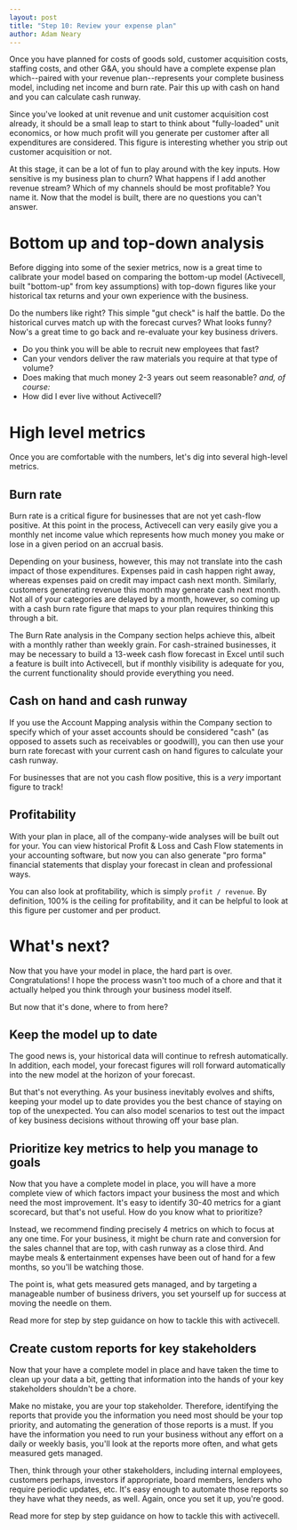 ```yaml
---
layout: post
title: "Step 10: Review your expense plan"
author: Adam Neary
---
```


Once you have planned for costs of goods sold, customer acquisition costs, staffing costs, and other G&A, you should have a complete expense plan which--paired with your revenue plan--represents your complete business model, including net income and burn rate. Pair this up with cash on hand and you can calculate cash runway.

Since you've looked at unit revenue and unit customer acquisition cost already, it should be a small leap to start to think about "fully-loaded" unit economics, or how much profit will you generate per customer after all expenditures are considered. This figure is interesting whether you strip out customer acquisition or not.

At this stage, it can be a lot of fun to play around with the key inputs. How sensitive is my business plan to churn? What happens if I add another revenue stream? Which of my channels should be most profitable? You name it. Now that the model is built, there are no questions you can't answer.

# Bottom up and top-down analysis

Before digging into some of the sexier metrics, now is a great time to calibrate your model based on comparing the bottom-up model (Activecell, built "bottom-up" from key assumptions) with top-down figures like your historical tax returns and your own experience with the business.

Do the numbers like right? This simple "gut check" is half the battle. Do the historical curves match up with the forecast curves? What looks funny? Now's a great time to go back and re-evaluate your key business drivers.

* Do you think you will be able to recruit new employees that fast?
* Can your vendors deliver the raw materials you require at that type of volume?
* Does making that much money 2-3 years out seem reasonable? _and, of course:_
* How did I ever live without Activecell?

# High level metrics

Once you are comfortable with the numbers, let's dig into several high-level metrics.

## Burn rate

Burn rate is a critical figure for businesses that are not yet cash-flow positive. At this point in the process, Activecell can very easily give you a monthly net income value which represents how much money you make or lose in a given period on an accrual basis.

Depending on your business, however, this may not translate into the cash impact of those expenditures. Expenses paid in cash happen right away, whereas expenses paid on credit may impact cash next month. Similarly, customers generating revenue this month may generate cash next month. Not all of your categories are delayed by a month, however, so coming up with a cash burn rate figure that maps to your plan requires thinking this through a bit.

The Burn Rate analysis in the Company section helps achieve this, albeit with a monthly rather than weekly grain. For cash-strained businesses, it may be necessary to build a 13-week cash flow forecast in Excel until such a feature is built into Activecell, but if monthly visibility is adequate for you, the current functionality should provide everything you need.

## Cash on hand and cash runway

If you use the Account Mapping analysis within the Company section to specify which of your asset accounts should be considered "cash" (as opposed to assets such as receivables or goodwill), you can then use your burn rate forecast with your current cash on hand figures to calculate your cash runway.

For businesses that are not you cash flow positive, this is a *very* important figure to track!

## Profitability

With your plan in place, all of the company-wide analyses will be built out for your. You can view historical Profit & Loss and Cash Flow statements in your accounting software, but now you can also generate "pro forma" financial statements that display your forecast in clean and professional ways.

You can also look at profitability, which is simply `profit / revenue`. By definition, 100% is the ceiling for profitability, and it can be helpful to look at this figure per customer and per product.

# What's next?

Now that you have your model in place, the hard part is over. Congratulations! I hope the process wasn't too much of a chore and that it actually helped you think through your business model itself.

But now that it's done, where to from here?

## Keep the model up to date

The good news is, your historical data will continue to refresh automatically. In addition, each model, your forecast figures will roll forward automatically into the new model at the horizon of your forecast.

But that's not everything. As your business inevitably evolves and shifts, keeping your model up to date provides you the best chance of staying on top of the unexpected. You can also model scenarios to test out the impact of key business decisions without throwing off your base plan.

## Prioritize key metrics to help you manage to goals

Now that you have a complete model in place, you will have a more complete view of which factors impact your business the most and which need the most improvement. It's easy to identify 30-40 metrics for a giant scorecard, but that's not useful. How do you know what to prioritize?

Instead, we recommend finding precisely 4 metrics on which to focus at any one time. For your business, it might be churn rate and conversion for the sales channel that are top, with cash runway as a close third. And maybe meals & entertainment expenses have been out of hand for a few months, so you'll be watching those.

The point is, what gets measured gets managed, and by targeting a manageable number of business drivers, you set yourself up for success at moving the needle on them.

Read more for step by step guidance on how to tackle this with activecell.

## Create custom reports for key stakeholders

Now that your have a complete model in place and have taken the time to clean up your data a bit, getting that information into the hands of your key stakeholders shouldn't be a chore.

Make no mistake, you are your top stakeholder. Therefore, identifying the reports that provide you the information you need most should be your top priority, and automating the generation of those reports is a must. If you have the information you need to run your business without any effort on a daily or weekly basis, you'll look at the reports more often, and what gets measured gets managed.

Then, think through your other stakeholders, including internal employees, customers perhaps, investors if appropriate, board members, lenders who require periodic updates, etc. It's easy enough to automate those reports so they have what they needs, as well. Again, once you set it up, you're good.

Read more for step by step guidance on how to tackle this with activecell.